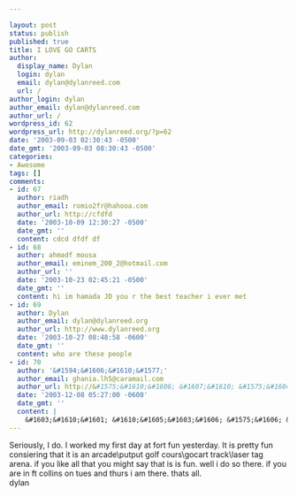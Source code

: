 ```yaml
---

layout: post
status: publish
published: true
title: I LOVE GO CARTS
author:
  display_name: Dylan
  login: dylan
  email: dylan@dylanreed.com
  url: /
author_login: dylan
author_email: dylan@dylanreed.com
author_url: /
wordpress_id: 62
wordpress_url: http://dylanreed.org/?p=62
date: '2003-09-03 02:30:43 -0500'
date_gmt: '2003-09-03 08:30:43 -0500'
categories:
- Awesome
tags: []
comments:
- id: 67
  author: riadh
  author_email: romio2fr@hahooa.com
  author_url: http://cfdfd
  date: '2003-10-09 12:30:27 -0500'
  date_gmt: ''
  content: cdcd dfdf df
- id: 68
  author: ahmadf mousa
  author_email: eminem_200_2@hotmail.com
  author_url: ''
  date: '2003-10-23 02:45:21 -0500'
  date_gmt: ''
  content: hi im hamada JD you r the best teacher i ever met
- id: 69
  author: Dylan
  author_email: dylan@dylanreed.org
  author_url: http://www.dylanreed.org
  date: '2003-10-27 08:48:58 -0600'
  date_gmt: ''
  content: who are these people
- id: 70
  author: '&#1594;&#1606;&#1610;&#1577;'
  author_email: ghania.lh5@caramail.com
  author_url: http://&#1575;&#1610;&#1606; &#1607;&#1610; &#1575;&#1604;&#1581;&#1602;&#1610;&#1602;&#1577;
  date: '2003-12-08 05:27:00 -0600'
  date_gmt: ''
  content: |
    &#1603;&#1610;&#1601; &#1610;&#1605;&#1603;&#1606; &#1575;&#1606; &#1575;&#1593;&#1585;&#1601; &#1575;&#1604;&#1587;&#1593;&#1575;&#1583;&#1577;
---
```


Seriously, I do. I worked my first day at fort fun yesterday. It is pretty fun consiering that it is an arcade\putput golf cours\gocart track\laser tag arena. if you like all that you might say that is is fun. well i do so there. if you are in ft collins on tues and thurs i am there. thats all.  
dylan
